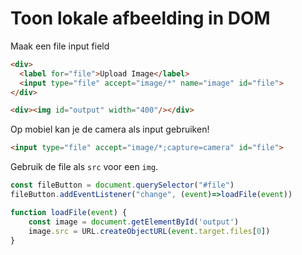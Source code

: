 # Toon lokale afbeelding in DOM

Maak een file input field

```html
<div>
  <label for="file">Upload Image</label>
  <input type="file" accept="image/*" name="image" id="file">
</div>

<div><img id="output" width="400"/></div>
```

Op mobiel kan je de camera als input gebruiken!
```html
<input type="file" accept="image/*;capture=camera" id="file">
```

Gebruik de file als `src` voor een `img`.

```javascript
const fileButton = document.querySelector("#file")
fileButton.addEventListener("change", (event)=>loadFile(event))

function loadFile(event) {
	const image = document.getElementById('output')
	image.src = URL.createObjectURL(event.target.files[0])
}
```

